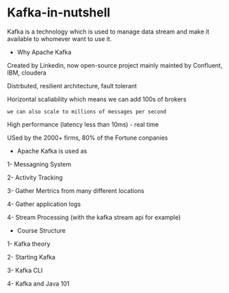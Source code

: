 # Kafka-in-nutshell

Kafka is a technology which is used to manage data stream and make it available to whomever want to use it.


- Why Apache Kafka

Created by Linkedin, now open-source project mainly mainted by Confluent, IBM, cloudera

Distrbuted, resilient architecture, fault tolerant

Horizontal scaliability 
    which means we can add 100s of brokers

    we can also scale to millions of messages per second


High performance (latency less than 10ms) - real time 


USed by the 2000+ firms, 80% of the Fortune conpanies 


- Apache Kafka is used  as 


1- Messagning System

2- Activity Tracking 

3- Gather Mertrics from many different locations 

4- Gather application logs 

4- Stream Processing (with the kafka stream api for example)



- Course Structure 

1- Kafka theory 

2- Starting Kafka 

3- Kafka CLI

4- Kafka and Java 101

